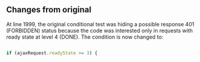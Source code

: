 ## Changes from original

At line 1999, the original conditional test was hiding a possible response 401
(FORBIDDEN) status because the code was interested only in requests with 
ready state at level 4 (DONE). The condition is now changed to:

```javascript

if (ajaxRequest.readyState >= 3) {

```
